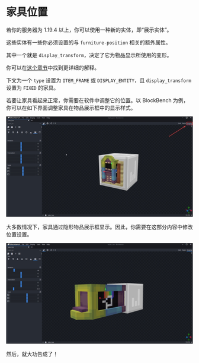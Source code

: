 # 家具位置

若你的服务器为 1.19.4 以上，你可以使用一种新的实体，即“展示实体”。

这些实体有一些你必须设置的与 `furniture-position` 相关的额外属性。

其中一个就是 `display_transform`，决定了它为物品显示所使用的变形。

你可以在[这个章节](mechanics.furniture-mechanic.display-entity-furniture.md#展示实体属性)中找到更详细的解释。

下文为一个 `type` 设置为 `ITEM_FRAME` 或 `DISPLAY_ENTITY`，且 `display_transform` 设置为 `FIXED` 的家具。

若要让家具看起来正常，你需要在软件中调整它的位置。以 BlockBench 为例，你可以在如下界面调整家具在物品展示框中的显示样式。

![](images/image49.png)

大多数情况下，家具通过隐形物品展示框显示。因此，你需要在这部分内容中修改位置设置。

![](images/image50.png)

然后，就大功告成了！